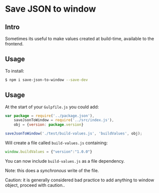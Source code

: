 # Save JSON to window

## Intro

Sometimes its useful to make values created at build-time, available to the frontend.


## Usage

To install:

```sh
$ npm i save-json-to-window --save-dev
```

## Usage

At the start of your `Gulpfile.js` you could add:

```javascript
var package = require('../package.json'),
    saveJsonToWindow = require('../src/index.js'),
    obj = {version: package.version}

saveJsonToWindow('./test/build-values.js', 'buildValues', obj);
```

Will create a file called `build-values.js` containing:
```javascript
window.buildValues = {"version":"1.0.0"}
```

You can now include `build-values.js` as a file dependency.

Note: this does a _synchronous_ write of the file.

Caution: it is generally considered bad practice to add anything to window object, proceed with caution..